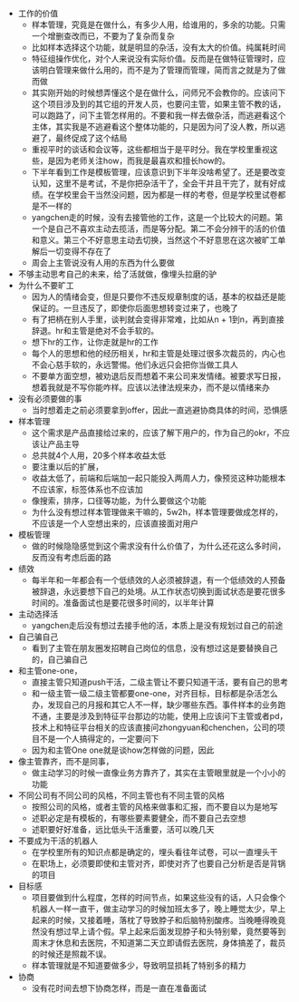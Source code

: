 * 工作的价值
  * 样本管理，究竟是在做什么，有多少人用，给谁用的，多余的功能。只需一个增删查改而已，不要为了复杂而复杂
  * 比如样本选择这个功能，就是明显的杂活，没有太大的价值。纯属耗时间
  * 特征组操作优化，对个人来说没有实际价值。反而是在做特征管理时，应该明白管理来做什么用的，而不是为了管理而管理，简而言之就是为了做而做
  * 其实刚开始的时候想弄懂这个是在做什么，问师兄不会教你的。应该问下这个项目涉及到的其它组的开发人员，也要问主管，如果主管不教的话，可以跑路了，问下主管怎样用的。不要和我一样去做杂活，而逃避看这个主体，其实我是不逃避看这个整体功能的，只是因为问了没人教，所以逃避了，最终促成了这个结局
  * 重视平时的谈话和会议等，这些都相当于是平时分。我在学校里重视这些，是因为老师关注how，而我是最喜欢和擅长how的。
  * 下半年看到工作是模板管理，应该意识到下半年没啥希望了。还是要改变认知，这里不是考试，不是你把杂活干了，全会干并且干完了，就有好成绩。在学校里会干当然没问题，因为都是一样的考卷，但是学校里试卷都是不一样的
  * yangchen走的时候，没有去接管他的工作，这是一个比较大的问题。第一个是自己不喜欢主动去揽活，而是等分配。第二不会分辨干的活的价值和意义。第三个不好意思主动去切换，当然这个不好意思在这次被旷工单解后一切变得不存在了
  * 周会上主管说没有人用的东西为什么要做
* 不够主动思考自己的未来，给了活就做，像埋头拉磨的驴
* 为什么不要旷工
  * 因为人的情绪会变，但是只要你不违反规章制度的话，基本的权益还是能保证的。一旦违反了，即使你后面思想转变过来了，也晚了
  * 有了把柄在别人手里，谈判就会变得非常难，比如从n + 1到n，再到直接辞退。hr和主管是绝对不会手软的。
  * 想下hr的工作，让你走就是hr的工作
  * 每个人的思想和他的经历相关，hr和主管是处理过很多次裁员的，内心也不会心慈手软的，永远警惕。他们永远只会把你当做工具人
  * 不要单方面空想，被劝退后反而想着不来公司来发情绪。被要求写日报，想着我就是不写你能咋样。应该以法律法规来办，而不是以情绪来办
* 没有必须要做的事
  * 当时想着走之前必须要拿到offer，因此一直逃避协商具体的时间，恐惧感
* 样本管理
  * 这个需求是产品直接给过来的，应该了解下用户的，作为自己的okr，不应该让产品主导
  * 总共就4个人用，20多个样本收益太低
  * 要注重以后的扩展，
  * 收益太低了，前端和后端加一起只能投入两周人力，像预览这种功能根本不应该家，标签体系也不应该加
  * 像搜索，排序，口径等功能，为什么要做这个功能
  * 为什么没有想过样本管理做来干嘛的，5w2h，样本管理要做成怎样的，不应该是一个人空想出来的，应该直接面对用户
* 模板管理
  * 做的时候隐隐感觉到这个需求没有什么价值了，为什么还花这么多时间，反而没有考虑后面的路
* 绩效
  * 每半年和一年都会有一个低绩效的人必须被辞退，有一个低绩效的人预备被辞退，永远要想下自己的处境。从工作状态切换到面试状态是要花很多时间的。准备面试也是要花很多时间的，以半年计算
* 主动选择活
  * yangchen走后没有想过去接手他的活，本质上是没有规划过自己的前途
* 自己骗自己
  * 看到了主管在朋友圈发招聘自己岗位的信息，没有想过这是要替换自己的，自己骗自己
* 和主管one-one，
  * 直接主管只知道push干活，二级主管让不要只知道干活，要有自己的思考
  * 和一级主管一级二级主管都要one-one，对齐目标，目标都是杂活怎么办，发现自己的月报和其它人不一样，缺少哪些东西。事件样本的业务跑不通，主要是涉及到特征平台那边的功能，使用上应该问下主管或者pd，技术上和特征平台相关的应该直接问zhongyuan和chenchen，公司的项目不是一个人搞得定的，一定要问下
  * 因为和主管One one就是谈how怎样做的问题，因此
* 像主管靠齐，而不是同事，
  * 做主动学习的时候一直像业务方靠齐了，其实在主管眼里就是一个小小的功能
* 不同公司有不同公司的风格，不同主管也有不同主管的风格
  * 按照公司的风格，或者主管的风格来做事和汇报，而不要自以为是地写
  * 述职必定是有模板的，有哪些要素要健全，而不要自己去空想
  * 述职要好好准备，远比低头干活重要，活可以晚几天
* 不要成为干活的机器人
  * 在学校里所有的知识点都是确定的，埋头看往年试卷，可以一直埋头干
  * 在职场上，必须要即使和主管对齐，即使对齐了也要自己分析是否是背锅的项目
* 目标感
  * 项目要做到什么程度，怎样的时间节点，如果这些没有的话，人只会像个机器人一样一直干，做主动学习的时候加班太多了，晚上睡觉太少，早上起来的时候，又接着睡，落枕了导致脖子和后脑特别酸疼。当晚睡得晚竟然没有想过早上请个假。早上起来后面发现脖子和头特别晕，竟然要等到周末才休息和去医院，不知道第二天立即请假去医院，身体搞差了，裁员的时候还是照裁不误。
  * 样本管理就是不知道要做多少，导致明显损耗了特别多的精力
* 协商
  * 没有花时间去想下协商怎样，而是一直在准备面试